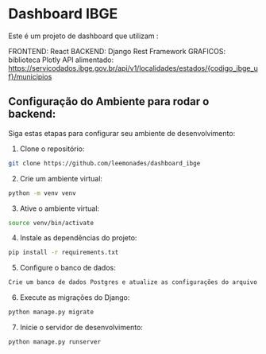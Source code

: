 # Dashboard IBGE
Este é um projeto de dashboard que utilizam :

FRONTEND: React
BACKEND: Django Rest Framework
GRAFICOS: biblioteca Plotly
API alimentado: https://servicodados.ibge.gov.br/api/v1/localidades/estados/{codigo_ibge_uf}/municipios

## Configuração do Ambiente para rodar o backend:

Siga estas etapas para configurar seu ambiente de desenvolvimento:

1. Clone o repositório:
```bash
git clone https://github.com/leemonades/dashboard_ibge
```

2. Crie um ambiente virtual:
```bash
python -m venv venv
```

3. Ative o ambiente virtual:
```bash
source venv/bin/activate
```

4. Instale as dependências do projeto:
```bash
pip install -r requirements.txt
```

5. Configure o banco de dados:
```bash
Crie um banco de dados Postgres e atualize as configurações do arquivo `settings.py` com suas credenciais.
```

6. Execute as migrações do Django:
```bash
python manage.py migrate
```

7. Inicie o servidor de desenvolvimento:
```bash
python manage.py runserver
```